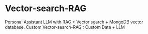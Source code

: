 # Vector-search-RAG
Personal Assistant LLM with RAG + Vector search + MongoDB vector database. 
Custom Vector-search-RAG : Custom Data + LLM

